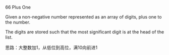 66 Plus One

Given a non-negative number represented as an array of digits, plus one to the number.

The digits are stored such that the most significant digit is at the head of the list.

思路：大整数加1，从低位到高位，满10向前进1